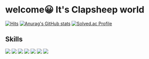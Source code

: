 
# welcome😀 It's Clapsheep world
[![Hits](https://hits.seeyoufarm.com/api/count/incr/badge.svg?url=https%3A%2F%2Fgithub.com%2Fclapsheep%2Fhit-counter&count_bg=%237AAEF9&title_bg=%239A9A9A&icon=&icon_color=%23E7E7E7&title=hits&edge_flat=false)](https://hits.seeyoufarm.com)
[![Anurag's GitHub stats](https://github-readme-stats.vercel.app/api?username=clapsheep&theme=nord&show_icons=true)](https://github.com/clapsheep/github-readme-stats)
[![Solved.ac Profile](http://mazassumnida.wtf/api/v2/generate_badge?boj=sktndid1203)](https://solved.ac/sktndid1203/)
## Skills
<img src="https://img.shields.io/badge/javascript-F7DF1E?style=for-the-badge&logo=javascript&logoColor=white"> <img src="https://img.shields.io/badge/typescript-3178C6?style=for-the-badge&logo=typescript&logoColor=white"> <img src="https://img.shields.io/badge/React-61DAFB?style=for-the-badge&logo=React&logoColor=white"> <img src="https://img.shields.io/badge/next.js-000000?style=for-the-badge&logo=next.js&logoColor=white"> <img src="https://img.shields.io/badge/mongodb-47A248?style=for-the-badge&logo=mongodb&logoColor=white"> <img src="https://img.shields.io/badge/mongoose-880000?style=for-the-badge&logo=mongoose&logoColor=white"> <img src="https://img.shields.io/badge/java-007396?style=for-the-badge&logo=OpenJDK&logoColor=white">

